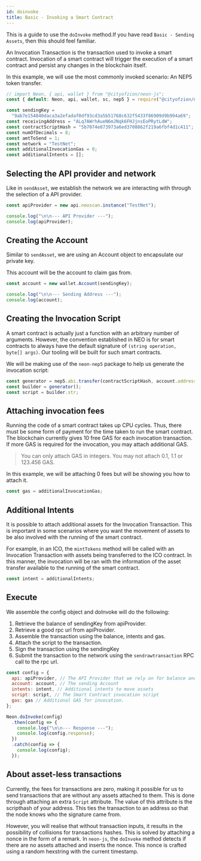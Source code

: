 ```yaml
---
id: doinvoke
title: Basic - Invoking a Smart Contract
---
```


This is a guide to use the `doInvoke` method.If you have read `Basic - Sending Assets`, then this should feel familiar.

An Invocation Transaction is the transaction used to invoke a smart contract. Invocation of a smart contract will trigger the execution of a smart contract and persist any changes in the blockchain itself.

In this example, we will use the most commonly invoked scenario: An NEP5 token transfer.

```js
// import Neon, { api, wallet } from "@cityofzion/neon-js";
const { default: Neon, api, wallet, sc, nep5 } = require("@cityofzion/neon-js");

const sendingKey =
  "9ab7e154840daca3a2efadaf0df93cd3a5b51768c632f5433f86909d9b994a69";
const receivingAddress = "ALq7AWrhAueN6mJNqk6FHJjnsEoPRytLdW";
const contractScriptHash = "5b7074e873973a6ed3708862f219a6fbf4d1c411";
const numOfDecimals = 8;
const amtToSend = 1;
const network = "TestNet";
const additionalInvocationGas = 0;
const additionalIntents = [];
```

## Selecting the API provider and network
Like in `sendAsset`, we establish the network we are interacting with through the selection of a API provider.

```js
const apiProvider = new api.neoscan.instance("TestNet");

console.log("\n\n--- API Provider ---");
console.log(apiProvider);
```

## Creating the Account
Similar to `sendAsset`, we are using an Account object to encapsulate our private key.

This account will be the account to claim gas from.

```js
const account = new wallet.Account(sendingKey);

console.log("\n\n--- Sending Address ---");
console.log(account);
```

## Creating the Invocation Script
A smart contract is actually just a function with an arbitrary number of arguments.
However, the convention established in NEO is for smart contracts to always have the default signature of `(string operation, byte[] args)`.
Our tooling will be built for such smart contracts.

We will be making use of the `neon-nep5` package to help us generate the invocation script:

```js
const generator = nep5.abi.transfer(contractScriptHash, account.address, receivingAddress, amtToSend * numOfDecimals)
const builder = generator();
const script = builder.str;
```

## Attaching invocation fees
Running the code of a smart contract takes up CPU cycles. Thus, there must be some form of payment for the time taken to run the smart contract.
The blockchain currently gives 10 free GAS for each invocation transaction. If more GAS is required for the invocation, you may attach additional GAS.

> You can only attach GAS in integers. You may not attach 0.1, 1.1 or 123.456 GAS.

In this example, we will be attaching 0 fees but will be showing you how to attach it.

```js
const gas = additionalInvocationGas;
```

## Additional Intents
It is possible to attach additional assets for the Invocation Transaction. This is important in some scenarios where you want the movement of assets to be also involved with the running of the smart contract.

For example, in an ICO, the `mintTokens` method will be called with an Invocation Transaction with assets being transferred to the ICO contract. In this manner, the invocation will be ran with the information of the asset transfer available to the running of the smart contract.

```js
const intent = additionalIntents;
```

## Execute
We assemble the config object and doInvoke will do the following:

1. Retrieve the balance of sendingKey from apiProvider.
2. Retrieve a good rpc url from apiProvider.
3. Assemble the transaction using the balance, intents and gas.
4. Attach the script to the transaction.
5. Sign the transaction using the sendingKey
6. Submit the transaction to the network using the `sendrawtransaction` RPC call to the rpc url.

```js
const config = {
  api: apiProvider, // The API Provider that we rely on for balance and rpc information
  account: account, // The sending Account
  intents: intent, // Additional intents to move assets
  script: script, // The Smart Contract invocation script
  gas: gas // Additional GAS for invocation.
};

Neon.doInvoke(config)
  .then(config => {
    console.log("\n\n--- Response ---");
    console.log(config.response);
  })
  .catch(config => {
    console.log(config);
  });
```

## About asset-less transactions

Currently, the fees for transactions are zero, making it possible for us to send transactions that are without any assets attached to them. This is done through attaching an extra `Script` attribute. The value of this attribute is the scripthash of your address. This ties the transaction to an address so that the node knows who the signature came from.

However, you will realise that without transaction inputs, it results in the possibility of collisions for transactions hashes. This is solved by attaching a nonce in the form of a remark. In `neon-js`, the `doInvoke` method detects if there are no assets attached and inserts the nonce. This nonce is crafted using a random hexstring with the current timestamp.
